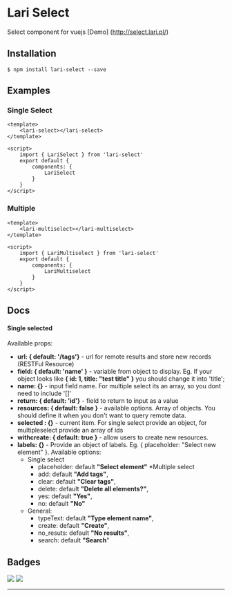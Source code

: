 # Lari Select

Select component for vuejs [Demo] (http://select.lari.pl/)




## Installation

```
$ npm install lari-select --save
```

## Examples

### Single Select

```vue
<template>
    <lari-select></lari-select>
</template>

<script>
    import { LariSelect } from 'lari-select'
    export default {
        components: {
            LariSelect
        }
    }
</script>
```

### Multiple

```vue
<template>
    <lari-multiselect></lari-multiselect>
</template>

<script>
    import { LariMultiselect } from 'lari-select'
    export default {
        components: {
            LariMultiselect
        }
    }
</script>
```

## Docs

#### Single selected

Available props:
* **url: { default: '/tags'}** - url for remote results and store new records (RESTFul Resource)
* **field: { default: 'name' }** - variable from object to display. Eg. If your object looks like **{ id: 1,  title: "test title" }** you should change it into 'title';
* **name: {}** - input field name. For multiple select its an array, so you dont need to include '[]'
* **return: { default: 'id'}** - field to return to input as a value
* **resources: { default: false }** - available options. Array of objects. You should define it when you don't want to query remote data.
* **selected : {}** - current item. For single select provide an object, for multipleselect provide an array of ids
* **withcreate: { default: true }** - allow users to create new resources.
* **labels: {}** - Provide an object of labels. Eg. { placeholder: "Select new element" }. Available options:
    * Single select
        * placeholder: default **"Select element"**
    *Multiple select
        * add: default **"Add tags"**,
        * clear: default **"Clear tags"**,
        * delete: default **"Delete all elements?"**,
        * yes: default **"Yes"**,
        * no: default **"No"**
    * General:
        * typeText: default **"Type element name"**,
        * create: default **"Create"**,
        * no_resuts: default **"No results"**,
        * search: default **"Search**"        



## Badges

![](https://img.shields.io/badge/license-MIT-blue.svg)
![](https://img.shields.io/badge/status-stable-green.svg)

---
